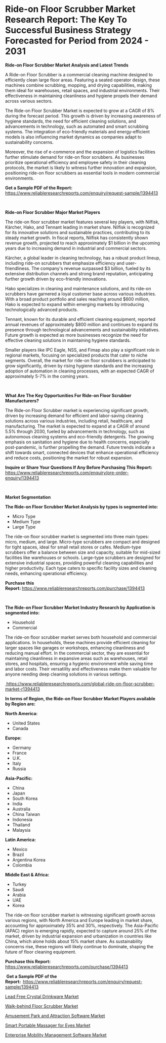 <p><h1>Ride-on Floor Scrubber Market Research Report: The Key To Successful Business Strategy Forecasted for Period from 2024 - 2031</h1></p><p><strong>Ride-on Floor Scrubber Market Analysis and Latest Trends</strong></p>
<p><p>A Ride-on Floor Scrubber is a commercial cleaning machine designed to efficiently clean large floor areas. Featuring a seated operator design, these machines combine scrubbing, mopping, and drying capabilities, making them ideal for warehouses, retail spaces, and industrial environments. Their effectiveness in maintaining cleanliness and hygiene propels their demand across various sectors.</p><p>The Ride-on Floor Scrubber Market is expected to grow at a CAGR of 8% during the forecast period. This growth is driven by increasing awareness of hygiene standards, the need for efficient cleaning solutions, and advancements in technology, such as automated and smart scrubbing systems. The integration of eco-friendly materials and energy-efficient models is also influencing market dynamics as companies adapt to sustainability concerns. </p><p>Moreover, the rise of e-commerce and the expansion of logistics facilities further stimulate demand for ride-on floor scrubbers. As businesses prioritize operational efficiency and employee safety in their cleaning protocols, the market is likely to witness further innovation and expansion, positioning ride-on floor scrubbers as essential tools in modern commercial environments.</p></p>
<p><strong>Get a Sample PDF of the Report:&nbsp;</strong> <a href="https://www.reliableresearchreports.com/enquiry/request-sample/1394413?utm_campaign=83&utm_medium=2&utm_source=Github&utm_content=ia&utm_term=05122024&utm_id=ride-on-floor-scrubber">https://www.reliableresearchreports.com/enquiry/request-sample/1394413</a></p>
<p>&nbsp;</p>
<p><strong>Ride-on Floor Scrubber Major Market Players</strong></p>
<p><p>The ride-on floor scrubber market features several key players, with Nilfisk, Kärcher, Hako, and Tennant leading in market share. Nilfisk is recognized for its innovative solutions and sustainable practices, contributing to its steady market growth. In fiscal reports, Nilfisk has consistently shown revenue growth, projected to reach approximately $1 billion in the upcoming years due to increasing demand in industrial and commercial sectors.</p><p>Kärcher, a global leader in cleaning technology, has a robust product lineup, including ride-on scrubbers that emphasize efficiency and user-friendliness. The company's revenue surpassed $3 billion, fueled by its extensive distribution channels and strong brand reputation, anticipating further growth driven by eco-friendly innovations.</p><p>Hako specializes in cleaning and maintenance solutions, and its ride-on scrubbers have garnered a loyal customer base across various industries. With a broad product portfolio and sales reaching around $600 million, Hako is expected to expand within emerging markets by introducing technologically advanced products.</p><p>Tennant, known for its durable and efficient cleaning equipment, reported annual revenues of approximately $800 million and continues to expand its presence through technological advancements and sustainability initiatives. Future growth is expected as more businesses recognize the need for effective cleaning solutions in maintaining hygiene standards.</p><p>Smaller players like IPC Eagle, NSS, and Fimap also play a significant role in regional markets, focusing on specialized products that cater to niche segments. Overall, the market for ride-on floor scrubbers is anticipated to grow significantly, driven by rising hygiene standards and the increasing adoption of automation in cleaning processes, with an expected CAGR of approximately 5-7% in the coming years.</p></p>
<p>&nbsp;</p>
<p><strong>What Are The Key Opportunities For Ride-on Floor Scrubber Manufacturers?</strong></p>
<p><p>The Ride-on Floor Scrubber market is experiencing significant growth, driven by increasing demand for efficient and labor-saving cleaning solutions across various industries, including retail, healthcare, and manufacturing. The market is expected to expand at a CAGR of around 5.5% through 2030, fueled by advancements in technology, such as autonomous cleaning systems and eco-friendly detergents. The growing emphasis on sanitation and hygiene due to health concerns, especially post-pandemic, is further propelling the demand. Future trends indicate a shift towards smart, connected devices that enhance operational efficiency and reduce costs, positioning the market for robust expansion.</p></p>
<p><strong>Inquire or Share Your Questions If Any Before Purchasing This Report:</strong> <a href="https://www.reliableresearchreports.com/enquiry/pre-order-enquiry/1394413?utm_campaign=83&utm_medium=2&utm_source=Github&utm_content=ia&utm_term=05122024&utm_id=ride-on-floor-scrubber">https://www.reliableresearchreports.com/enquiry/pre-order-enquiry/1394413</a></p>
<p>&nbsp;</p>
<p><strong>Market Segmentation</strong></p>
<p><strong>The Ride-on Floor Scrubber Market Analysis by types is segmented into:</strong></p>
<p><ul><li>Micro Type</li><li>Medium Type</li><li>Large Type</li></ul></p>
<p><p>The ride-on floor scrubber market is segmented into three main types: micro, medium, and large. Micro-type scrubbers are compact and designed for tight spaces, ideal for small retail stores or cafes. Medium-type scrubbers offer a balance between size and capacity, suitable for mid-sized facilities like warehouses or schools. Large-type scrubbers are designed for extensive industrial spaces, providing powerful cleaning capabilities and higher productivity. Each type caters to specific facility sizes and cleaning needs, enhancing operational efficiency.</p></p>
<p><strong>Purchase this Report:&nbsp;</strong><a href="https://www.reliableresearchreports.com/purchase/1394413?utm_campaign=83&utm_medium=2&utm_source=Github&utm_content=ia&utm_term=05122024&utm_id=ride-on-floor-scrubber">https://www.reliableresearchreports.com/purchase/1394413</a></p>
<p>&nbsp;</p>
<p><strong>The Ride-on Floor Scrubber Market Industry Research by Application is segmented into:</strong></p>
<p><ul><li>Household</li><li>Commercial</li></ul></p>
<p><p>The ride-on floor scrubber market serves both household and commercial applications. In households, these machines provide efficient cleaning for larger spaces like garages or workshops, enhancing cleanliness and reducing manual effort. In the commercial sector, they are essential for maintaining cleanliness in expansive areas such as warehouses, retail stores, and hospitals, ensuring a hygienic environment while saving time and labor costs. Their versatility and effectiveness make them valuable for anyone needing deep cleaning solutions in various settings.</p></p>
<p><a href="https://www.reliableresearchreports.com/global-ride-on-floor-scrubber-market-r1394413?utm_campaign=83&utm_medium=2&utm_source=Github&utm_content=ia&utm_term=05122024&utm_id=ride-on-floor-scrubber">&nbsp;https://www.reliableresearchreports.com/global-ride-on-floor-scrubber-market-r1394413</a></p>
<p><strong>In terms of Region, the Ride-on Floor Scrubber Market Players available by Region are:</strong></p>
<p>
    <p> <strong> North America: </strong>
        <ul>
            <li>United States</li>
            <li>Canada</li>
        </ul>
        </p> 
    <p> <strong> Europe: </strong>
        <ul>
            <li>Germany</li>
            <li>France</li>
            <li>U.K.</li>
            <li>Italy</li>
            <li>Russia</li>
        </ul>
        </p> 
    <p> <strong> Asia-Pacific: </strong>
        <ul>
            <li>China</li>
            <li>Japan</li>
            <li>South Korea</li>
            <li>India</li>
            <li>Australia</li>
            <li>China Taiwan</li>
            <li>Indonesia</li>
            <li>Thailand</li>
            <li>Malaysia</li>
        </ul>
        </p> 
    <p> <strong> Latin America: </strong>
        <ul>
            <li>Mexico</li>
            <li>Brazil</li>
            <li>Argentina Korea</li>
            <li>Colombia</li>
        </ul>
        </p> 
    <p> <strong> Middle East & Africa: </strong>
        <ul>
            <li>Turkey</li>
            <li>Saudi</li>
            <li>Arabia</li>
            <li>UAE</li>
            <li>Korea</li>
        </ul>
    </p>
    </p>
<p><p>The ride-on floor scrubber market is witnessing significant growth across various regions, with North America and Europe leading in market share, accounting for approximately 35% and 30%, respectively. The Asia-Pacific (APAC) region is emerging rapidly, expected to capture around 25% of the market, driven by industrial expansion and urbanization in countries like China, which alone holds about 15% market share. As sustainability concerns rise, these regions will likely continue to dominate, shaping the future of floor cleaning equipment.</p></p>
<p><strong>Purchase this Report: </strong><a href="https://www.reliableresearchreports.com/purchase/1394413?utm_campaign=83&utm_medium=2&utm_source=Github&utm_content=ia&utm_term=05122024&utm_id=ride-on-floor-scrubber">https://www.reliableresearchreports.com/purchase/1394413</a></p>
<p>&nbsp;<strong>Get a Sample PDF of the Report:&nbsp;&nbsp;</strong><a href="https://www.reliableresearchreports.com/enquiry/request-sample/1394413?utm_campaign=83&utm_medium=2&utm_source=Github&utm_content=ia&utm_term=05122024&utm_id=ride-on-floor-scrubber">https://www.reliableresearchreports.com/enquiry/request-sample/1394413</a></p>
<p><strong></strong></p>
<p><p><a href="https://issuu.com/reportprime-2/docs/lead-free-crystal-drinkware-market-size-2030.pptx?utm_campaign=83&utm_medium=2&utm_source=Github&utm_content=ia&utm_term=05122024&utm_id=ride-on-floor-scrubber">Lead Free Crystal Drinkware Market</a></p><p><a href="https://github.com/mharielmesa/Market-Research-Report-List-5/blob/main/walk-behind-floor-scrubber-market.md?utm_campaign=83&utm_medium=2&utm_source=Github&utm_content=ia&utm_term=05122024&utm_id=ride-on-floor-scrubber">Walk-behind Floor Scrubber Market</a></p><p><a href="https://www.linkedin.com/pulse/future-growth-amusement-park-attraction-software-market-projected-5b5me?utm_campaign=83&utm_medium=2&utm_source=Github&utm_content=ia&utm_term=05122024&utm_id=ride-on-floor-scrubber">Amusement Park and Attraction Software Market</a></p><p><a href="https://issuu.com/reportprime-2/docs/smart-portable-massager-for-eyes-market-size-2030.?utm_campaign=83&utm_medium=2&utm_source=Github&utm_content=ia&utm_term=05122024&utm_id=ride-on-floor-scrubber">Smart Portable Massager for Eyes Market</a></p><p><a href="https://www.linkedin.com/pulse/research-report-analysis-enterprise-mobility-management-software-hceae?utm_campaign=83&utm_medium=2&utm_source=Github&utm_content=ia&utm_term=05122024&utm_id=ride-on-floor-scrubber">Enterprise Mobility Management Software Market</a></p></p>